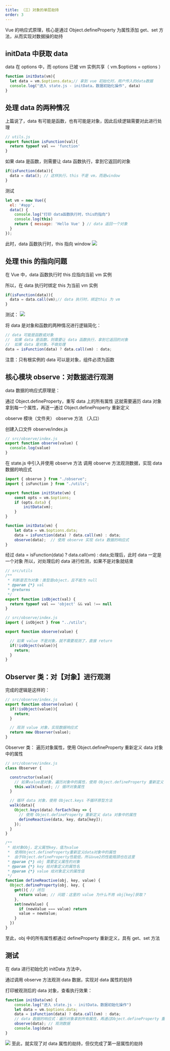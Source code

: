 ```yaml
---
title: （三）对象的单层劫持
order: 3
---
```


Vue 的响应式原理，核心是通过 Object.defineProperty 为属性添加 get、set 方法，从而实现对数据操的劫持

<!-- more -->

## initData 中获取 data

data 在 options 中，而 options 已被 vm 实例共享（ vm.$options = options ）

```js
function initData(vm){
  let data = vm.$options.data;// 拿到 vue 初始化时，用户传入的data数据
  console.log("进入 state.js - initData，数据初始化操作", data)
}
```

## 处理 data 的两种情况

上篇说了，data 有可能是函数，也有可能是对象，因此后续逻辑需要对此进行处理

```js
// utils.js
export function isFunction(val){
  return typeof val == 'function'
}
```

如果 data 是函数，则需要让 data 函数执行，拿到它返回的对象

```js
if(isFunction(data)){
  data = data(); // 这样执行，this 不是 vm，而是window
}
```

测试

```js
let vm = new Vue({
  el: '#app',
  data() {
    console.log("打印 data函数执行时，this的指向")
    console.log(this)
    return { message: 'Hello Vue' } // data 返回一个对象
  }
});
```

此时，data 函数执行时，this 指向 window
![](/images/手写vue2源码/（三）对象的单层劫持/打印输出1.png)

## 处理 this 的指向问题

在 Vue 中，data 函数执行时 this 应指向当前 vm 实例

所以，在 data 执行时绑定 this 为当前 vm 实例

```js
if(isFunction(data)){
  data = data.call(vm);// data 执行时，绑定this 为 vm
}
```

测试：
![](/images/手写vue2源码/（三）对象的单层劫持/打印输出2.png)

将 data 是对象和函数的两种情况进行逻辑简化：

```js
// data 可能是函数或对象
//  如果 data 是函数，则需要让 data 函数执行，拿到它返回的对象
//  如果 data 是对象，不做处理
data = isFunction(data) ? data.call(vm) : data;
```

注意：只有根实例的 data 可以是对象，组件必须为函数

## 核心模块 observe：对数据进行观测

data 数据的响应式原理是：

通过 Object.defineProperty，重写 data 上的所有属性
这就需要遍历 data 对象拿到每一个属性，再逐一通过 Object.defineProperty 重新定义

observe 模块（文件夹）
observe 方法 （入口）

创建入口文件 observe/index.js

```js
// src/observe/index.js
export function observe(value) {
  console.log(value)
}
```

在 state.js 中引入并使用 observe 方法
调用 observe 方法观测数据，实现 data 数据的响应式

```js
import { observe } from "./observe";
import { isFunction } from "./utils";

export function initState(vm) {
    const opts = vm.$options;
    if (opts.data) {
        initData(vm);
    }
}

function initData(vm) {
    let data = vm.$options.data;
    data = isFunction(data) ? data.call(vm) : data;
    observe(data);  // 使用 observe 实现 data 数据的响应式
}
```

经过 data = isFunction(data) ? data.call(vm) : data;处理后，此时 data 一定是一个对象
所以，对处理后的 data 进行检测，如果不是对象就结束

```js
// src/utils
/**
 * 判断是否为对象：类型是object，且不能为 null
 * @param {*} val
 * @returns
 */
export function isObject(val) {
  return typeof val == 'object' && val !== null
}
```

```js
// src/observe/index.js
import { isObject } from "../utils";

export function observe(value) {

  // 如果 value 不是对象，就不需要观测了，直接 return
  if(!isObject(value)){
    return;
  }
}
```

## Observer 类：对【对象】进行观测

完成的逻辑是这样的：

```js
// src/observe/index.js
export function observe(value) {
  if(!isObject(value)){
    return;
  }

  // 观测 value 对象，实现数据响应式
  return new Observer(value);
}
```

Observer 类：
遍历对象属性，使用 Object.defineProperty 重新定义 data 对象中的属性

```js
// src/observe/index.js
class Observer {

  constructor(value){
    // 如果value是对象，遍历对象中的属性，使用 Object.defineProperty 重新定义
    this.walk(value); // 循环对象属性
  }

  // 循环 data 对象，使用 Object.keys 不循环原型方法
  walk(data){
    Object.keys(data).forEach(key => {
      // 使用 Object.defineProperty 重新定义 data 对象中的属性
      defineReactive(data, key, data[key]);
    });
  }
}

/**
 * 给对象Obj，定义属性key，值为value
 *  使用Object.defineProperty重新定义data对象中的属性
 *  由于Object.defineProperty性能低，所以vue2的性能瓶颈也在这里
 * @param {*} obj 需要定义属性的对象
 * @param {*} key 给对象定义的属性名
 * @param {*} value 给对象定义的属性值
 */
function defineReactive(obj, key, value) {
  Object.defineProperty(obj, key, {
    get(){ // 闭包
      return value;	// 问题：这里的 value 为什么不用 obj[key]获取？
    },
    set(newValue) {
      if (newValue === value) return
      value = newValue;
    }
  })
}
```

至此，obj 中的所有属性都通过 defineProperty 重新定义，具有 get、set 方法

## 测试

在 data 进行初始化的 initData 方法中，

通过调用 observe 方法观测 data 数据，实现对 data 属性的劫持

打印被观测后的 data 对象，查看执行效果：

```js
function initData(vm) {
    console.log("进入 state.js - initData，数据初始化操作")
    let data = vm.$options.data;
    data = isFunction(data) ? data.call(vm) : data;
    // data 数据的响应式：遍历对象拿到所有属性，再通过Object.defineProperty 重写 data 中的所有属性
    observe(data); // 观测数据
    console.log(data)
}
```

![](/images/手写vue2源码/（三）对象的单层劫持/打印输出4.png)
至此，就实现了对 data 属性的劫持，但仅完成了第一层属性的劫持
